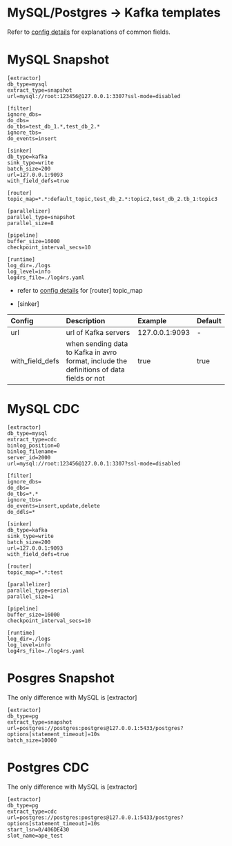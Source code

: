# MySQL/Postgres -> Kafka templates

Refer to [config details](/docs/en/config.md) for explanations of common fields.

# MySQL Snapshot
```
[extractor]
db_type=mysql
extract_type=snapshot
url=mysql://root:123456@127.0.0.1:3307?ssl-mode=disabled

[filter]
ignore_dbs=
do_dbs=
do_tbs=test_db_1.*,test_db_2.*
ignore_tbs=
do_events=insert

[sinker]
db_type=kafka
sink_type=write
batch_size=200
url=127.0.0.1:9093
with_field_defs=true

[router]
topic_map=*.*:default_topic,test_db_2.*:topic2,test_db_2.tb_1:topic3

[parallelizer]
parallel_type=snapshot
parallel_size=8

[pipeline]
buffer_size=16000
checkpoint_interval_secs=10

[runtime]
log_dir=./logs
log_level=info
log4rs_file=./log4rs.yaml
```

- refer to [config details](/docs/en/config.md) for [router] topic_map

- [sinker]

| Config | Description | Example | Default |
| :-------- | :-------- | :-------- | :-------- |
| url | url of Kafka servers | 127.0.0.1:9093 | - |
| with_field_defs | when sending data to Kafka in avro format, include the definitions of data fields or not | true | true |

# MySQL CDC
```
[extractor]
db_type=mysql
extract_type=cdc
binlog_position=0
binlog_filename=
server_id=2000
url=mysql://root:123456@127.0.0.1:3307?ssl-mode=disabled

[filter]
ignore_dbs=
do_dbs=
do_tbs=*.*
ignore_tbs=
do_events=insert,update,delete
do_ddls=*

[sinker]
db_type=kafka
sink_type=write
batch_size=200
url=127.0.0.1:9093
with_field_defs=true

[router]
topic_map=*.*:test

[parallelizer]
parallel_type=serial
parallel_size=1

[pipeline]
buffer_size=16000
checkpoint_interval_secs=10

[runtime]
log_dir=./logs
log_level=info
log4rs_file=./log4rs.yaml
```

# Posgres Snapshot

The only difference with MySQL is [extractor]

```
[extractor]
db_type=pg
extract_type=snapshot
url=postgres://postgres:postgres@127.0.0.1:5433/postgres?options[statement_timeout]=10s
batch_size=10000
```

# Postgres CDC

The only difference with MySQL is [extractor]

```
[extractor]
db_type=pg
extract_type=cdc
url=postgres://postgres:postgres@127.0.0.1:5433/postgres?options[statement_timeout]=10s
start_lsn=0/406DE430
slot_name=ape_test
```